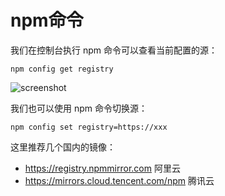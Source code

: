 # npm命令

我们在控制台执行 npm 命令可以查看当前配置的源：

```shell
npm config get registry
```

![screenshot](https://live.staticflickr.com/65535/52766683322_cd3914151e.jpg)

我们也可以使用 npm 命令切换源：

```shell
npm config set registry=https://xxx
```

这里推荐几个国内的镜像：

* https://registry.npmmirror.com 阿里云
* https://mirrors.cloud.tencent.com/npm 腾讯云
